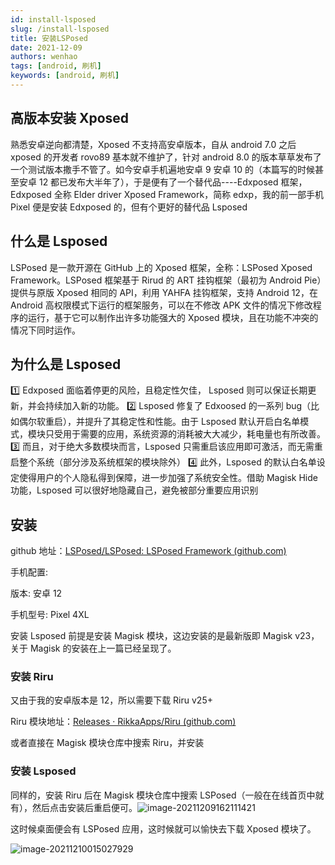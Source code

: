 ```yaml
---
id: install-lsposed
slug: /install-lsposed
title: 安装LSPosed
date: 2021-12-09
authors: wenhao
tags: [android, 刷机]
keywords: [android, 刷机]
---
```


<!-- truncate -->

## 高版本安装 Xposed

熟悉安卓逆向都清楚，Xposed 不支持高安卓版本，自从 android 7.0 之后 xposed 的开发者 rovo89 基本就不维护了，针对 android 8.0 的版本草草发布了一个测试版本撒手不管了。如今安卓手机遍地安卓 9 安卓 10 的（本篇写的时候甚至安卓 12 都已发布大半年了），于是便有了一个替代品----Edxposed 框架，Edxposed 全称 Elder driver Xposed Framework，简称 edxp，我的前一部手机 Pixel 便是安装 Edxposed 的，但有个更好的替代品 Lsposed

## 什么是 Lsposed

LSPosed 是一款开源在 GitHub 上的 Xposed 框架，全称：LSPosed Xposed Framework。LSPosed 框架基于 Rirud 的 ART 挂钩框架（最初为 Android Pie）提供与原版 Xposed 相同的 API，利用 YAHFA 挂钩框架，支持 Android 12，在 Android 高权限模式下运行的框架服务，可以在不修改 APK 文件的情况下修改程序的运行，基于它可以制作出许多功能强大的 Xposed 模块，且在功能不冲突的情况下同时运作。

## 为什么是 Lsposed

1️⃣ Edxposed 面临着停更的风险，且稳定性欠佳， Lsposed 则可以保证长期更新，并会持续加入新的功能。
2️⃣ Lsposed 修复了 Edxoosed 的一系列 bug（比如偶尔软重启），并提升了其稳定性和性能。由于 Lsposed 默认开启白名单模式，模块只受用于需要的应用，系统资源的消耗被大大减少，耗电量也有所改善。
3️⃣ 而且，对于绝大多数模块而言，Lsposed 只需重启该应用即可激活，而无需重启整个系统（部分涉及系统框架的模块除外）
4️⃣ 此外，Lsposed 的默认白名单设定使得用户的个人隐私得到保障，进一步加强了系统安全性。借助 Magisk Hide 功能，Lsposed 可以很好地隐藏自己，避免被部分重要应用识别

## 安装

github 地址：[LSPosed/LSPosed: LSPosed Framework (github.com)](https://github.com/LSPosed/LSPosed)

手机配置:

版本: 安卓 12

手机型号: Pixel 4XL

安装 Lsposed 前提是安装 Magisk 模块，这边安装的是最新版即 Magisk v23，关于 Magisk 的安装在上一篇已经呈现了。

### 安装 Riru

又由于我的安卓版本是 12，所以需要下载 Riru v25+

Riru 模块地址：[Releases · RikkaApps/Riru (github.com)](https://github.com/RikkaApps/Riru/releases)

或者直接在 Magisk 模块仓库中搜索 Riru，并安装

### 安装 Lsposed

同样的，安装 Riru 后在 Magisk 模块仓库中搜索 LSPosed（一般在在线首页中就有），然后点击安装后重启便可。![image-20211209162111421](https://img.wenhao.cn/image-20211209162111421.png)

这时候桌面便会有 LSPosed 应用，这时候就可以愉快去下载 Xposed 模块了。

![image-20211210015027929](https://img.wenhao.cn/image-20211210015027929.png)
